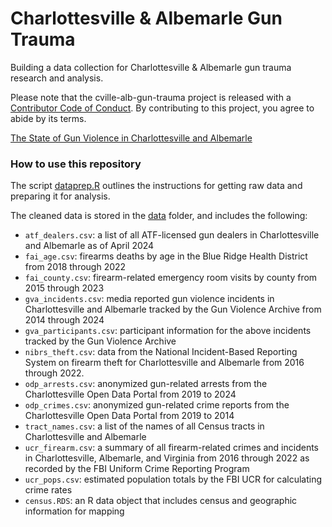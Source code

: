 # Charlottesville & Albemarle Gun Trauma

Building a data collection for Charlottesville & Albemarle gun trauma research and analysis.

Please note that the cville-alb-gun-trauma project is released with a [Contributor Code of Conduct](https://contributor-covenant.org/version/2/1/CODE_OF_CONDUCT.html). By contributing to this project, you agree to abide by its terms.

[The State of Gun Violence in Charlottesville and Albemarle](https://virginiaequitycenter.github.io/cville-alb-gun-trauma/data_descriptions)

### How to use this repository

The script [dataprep.R](https://github.com/virginiaequitycenter/cville-alb-gun-trauma/blob/main/scripts/data_prep.R) outlines the instructions for getting raw data and preparing it for analysis. 

The cleaned data is stored in the [data](https://github.com/virginiaequitycenter/cville-alb-gun-trauma/tree/main/data) folder, and includes the following:

- `atf_dealers.csv`: a list of all ATF-licensed gun dealers in Charlottesville and Albemarle as of April 2024
- `fai_age.csv`: firearms deaths by age in the Blue Ridge Health District from 2018 through 2022 
- `fai_county.csv`: firearm-related emergency room visits by county from 2015 through 2023
- `gva_incidents.csv`: media reported gun violence incidents in Charlottesville and Albemarle tracked by the Gun Violence Archive from 2014 through 2024
- `gva_participants.csv`: participant information for the above incidents tracked by the Gun Violence Archive 
- `nibrs_theft.csv`: data from the National Incident-Based Reporting System on firearm theft for Charlottesville and Albemarle from 2016 through 2022. 
- `odp_arrests.csv`: anonymized gun-related arrests from the Charlottesville Open Data Portal from 2019 to 2024
- `odp_crimes.csv`: anonymized gun-related crime reports from the Charlottesville Open Data Portal from 2019 to 2014
- `tract_names.csv`: a list of the names of all Census tracts in Charlottesville and Albemarle
- `ucr_firearm.csv`: a summary of all firearm-related crimes and incidents in Charlottesville, Albemarle, and Virginia from 2016 through 2022 as recorded by the FBI Uniform Crime Reporting Program
- `ucr_pops.csv`: estimated population totals by the FBI UCR for calculating crime rates
- `census.RDS`: an R data object that includes census and geographic information for mapping




